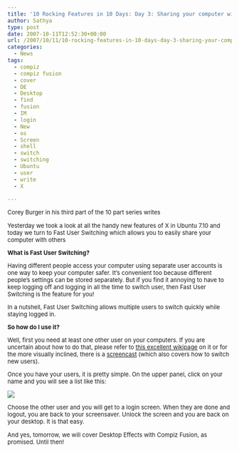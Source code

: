 ```yaml
---
title: '10 Rocking Features in 10 Days: Day 3: Sharing your computer with Fast User Switching'
author: Sathya
type: post
date: 2007-10-11T12:52:30+00:00
url: /2007/10/11/10-rocking-features-in-10-days-day-3-sharing-your-computer-with-fast-user-switching/
categories:
  - News
tags:
  - compiz
  - compiz fusion
  - cover
  - DE
  - Desktop
  - find
  - fusion
  - IM
  - login
  - New
  - os
  - Screen
  - shell
  - switch
  - switching
  - Ubuntu
  - user
  - write
  - X

---
```

<font size="2">Corey Burger in his third part of the 10 part series writes</p> 

<p>
  Yesterday we took a look at all the handy new features of X in Ubuntu 7.10 and today we turn to Fast User Switching which allows you to easily share your computer with others
</p>

<p>
  <strong>What is Fast User Switching?</strong>
</p>

<p>
  Having different people access your computer using separate user accounts is one way to keep your computer safer. It’s convenient too because different people’s settings can be stored separately. But if you find it annoying to have to keep logging off and logging in all the time to switch user, then Fast User Switching is the feature for you!
</p>

<p>
  In a nutshell, Fast User Switching allows multiple users to switch quickly while staying logged in.
</p>

<p>
  <strong>So how do I use it?</strong>
</p>

<p>
  Well, first you need at least one other user on your computers. If you are uncertain about how to do that, please refer to <a href="https://help.ubuntu.com/community/AddUsersHowto">this excellent wikipage</a> on it or for the more visually inclined, there is a <a href="http://screencasts.ubuntu.com/MoS2007/13_Users_and_Fast_User_Switcher">screencast</a> (which also covers how to switch new users).
</p>

<p>
  Once you have your users, it is pretty simple. On the upper panel, click on your name and you will see a list like this:
</p>

<p>
  <img src="https://wiki.ubuntu.com/GutsyGibbon/Beta?action=AttachFile&do=get&target=fast-user-switch-applet.png" />
</p>

<p>
  Choose the other user and you will get to a login screen. When they are done and logout, you are back to your screensaver. Unlock the screen and you are back on your desktop. It is that easy.
</p>

<p>
  And yes, tomorrow, we will cover Desktop Effects with Compiz Fusion, as promised. Until then! </font>
</p>